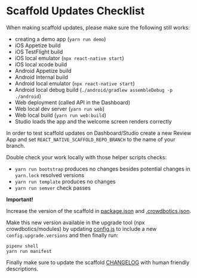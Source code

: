 # Scaffold Updates Checklist

When making scaffold updates, please make sure the following still works:

- creating a demo app (`yarn run demo`)
- iOS Appetize build
- iOS TestFlight build
- iOS local emulator (`npx react-native start`)
- iOS local xcode build
- Android Appetize build
- Android Internal build
- Android local emulator (`npx react-native start`)
- Android local debug build (`./android/gradlew assembleDebug -p ./android`)
- Web deployment (called API in the Dashboard)
- Web local dev server (`yarn run web`)
- Web local build (`yarn run web:build`)
- Studio loads the app and the welcome screen renders correctly

In order to test scaffold updates on Dashboard/Studio create a new Review App and set `REACT_NATIVE_SCAFFOLD_REPO_BRANCH` to the name of your branch.

Double check your work locally with those helper scripts checks:

- `yarn run bootstrap` produces no changes besides potential changes in `yarn.lock` resolved versions
- `yarn run template` produces no changes
- `yarn run semver` check passes

**Important!**

Increase the version of the scaffold in [package.json](https://github.com/crowdbotics/modules/blob/master/scaffold/package.json) and [.crowdbotics.json](https://github.com/crowdbotics/modules/blob/master/scaffold/template/custom/.crowdbotics.json).

Make this new version available in the upgrade tool (npx crowdbotics/modules) by updating [config.js](https://github.com/crowdbotics/modules/blob/master/config.js) to include a new `config.upgrade.versions` and then finally run:

```
pipenv shell
yarn run manifest
```

Finally make sure to update the scaffold [CHANGELOG](https://github.com/crowdbotics/modules/blob/master/scaffold/CHANGELOG.md) with human friendly descriptions.

